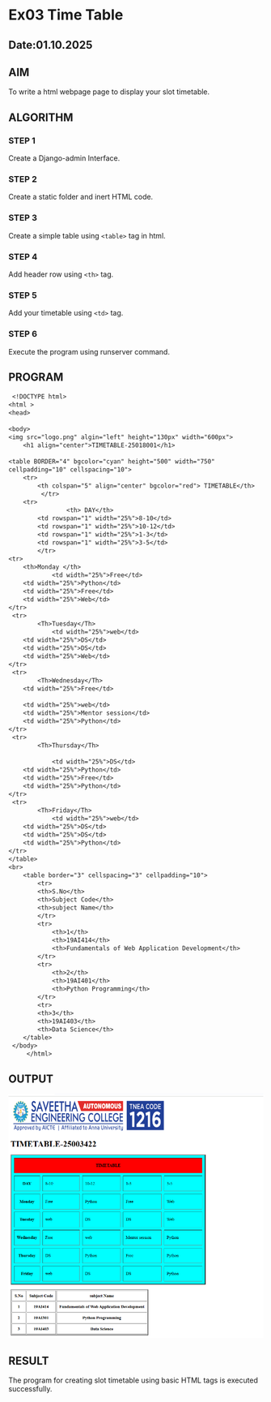 # Ex03 Time Table
## Date:01.10.2025

## AIM
To write a html webpage page to display your slot timetable.

## ALGORITHM
### STEP 1
Create a Django-admin Interface.

### STEP 2
Create a static folder and inert HTML code.

### STEP 3
Create a simple table using ```<table>``` tag in html.

### STEP 4
Add header row using ```<th>``` tag.

### STEP 5
Add your timetable using ```<td>``` tag.

### STEP 6
Execute the program using runserver command.

## PROGRAM
     <!DOCTYPE html>
    <html >
    <head>

    <body>
    <img src="logo.png" algin="left" height="130px" width="600px">
        <h1 align="center">TIMETABLE-25018001</h1>

    <table BORDER="4" bgcolor="cyan" height="500" width="750" cellpadding="10" cellspacing="10">
        <tr> 
            <th colspan="5" align="center" bgcolor="red"> TIMETABLE</th>
             </tr>
        <tr>
                    <th> DAY</th>
            <td rowspan="1" width="25%">8-10</td>
            <td rowspan="1" width="25%">10-12</td>
            <td rowspan="1" width="25%">1-3</td>
            <td rowspan="1" width="25%">3-5</td>
            </tr>
    <tr>
        <th>Monday </th>
                <td width="25%">Free</td>
        <td width="25%">Python</td>
        <td width="25%">Free</td>
        <td width="25%">Web</td>
    </tr>
     <tr>
            <Th>Tuesday</Th>
                <td width="25%">web</td>
        <td width="25%">DS</td>
        <td width="25%">DS</td>
        <td width="25%">Web</td>
    </tr>
     <tr>
            <Th>Wednesday</Th>
        <td width="25%">Free</td>

        <td width="25%">web</td>
        <td width="25%">Mentor session</td>
        <td width="25%">Python</td>
    </tr>
     <tr>
            <Th>Thursday</Th>
        
                <td width="25%">DS</td>
        <td width="25%">Python</td>
        <td width="25%">Free</td>
        <td width="25%">Python</td>
    </tr>
     <tr>
            <Th>Friday</Th>
                <td width="25%">web</td>
        <td width="25%">DS</td>
        <td width="25%">DS</td>
        <td width="25%">Python</td>
    </tr>
    </table> 
    <br>
        <table border="3" cellspacing="3" cellpadding="10">
            <tr>
            <th>S.No</th>
            <th>Subject Code</th>
            <th>subject Name</th>
            </tr>
            <tr>
                <th>1</th>
                <th>19AI414</th>
                <th>Fundamentals of Web Application Development</th>
            </tr>
            <tr>
                <th>2</th>
                <th>19AI401</th>
                <th>Python Programming</th>
            </tr>
            <tr>
            <th>3</th>
            <th>19AI403</th>
            <th>Data Science</th>
        </table>  
     </body>
         </html>

## OUTPUT
![alt text](<Screenshot (21).png>)
## RESULT
The program for creating slot timetable using basic HTML tags is executed successfully.
